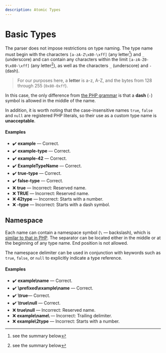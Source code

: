```yaml
---
description: Atomic Types
---
```


# Basic Types

The parser does not impose restrictions on type naming. The type name must begin with the characters `[a-zA-Z\x80-\xff]` (any letter[^1]) and `_` (underscore) and can contain any characters within the limit `[a-zA-Z0-9\x80-\xff]` (any letter[^2]), as well as the characters `_` (underscore) and `-` (dash).

> For our purposes here, a **letter** is a-z, A-Z, and the bytes from 128 through 255 (`0x80-0xff`).

In this case, the only difference from [the PHP grammar](https://www.php.net/manual/en/language.variables.basics.php) is that a **dash** (`-`) symbol is allowed in the middle of the name.

In addition, it is worth noting that the case-insensitive names `true`, `false` and `null` are registered PHP literals, so their use as a custom type name is **unacceptable**.

#### Examples

* ✔️ **example** — Сorrect.
* ✔️ **example-type** — Сorrect.
* ✔️ **example-42** — Сorrect.
* ✔️ **ExampleTypeName** — Сorrect.
* ✔️ **true-type** — Сorrect.
* ✔️ **false-type** — Сorrect.
* ❌ **true** —  Incorrect: Reserved name.
* ❌ **TRUE** — Incorrect: Reserved name.
* ❌ **42type** — Incorrect: Starts with a number.
* ❌ **-type** — Incorrect: Starts with a dash symbol.

## Namespace

Each name can contain a namespace symbol (`\` — backslash), which is [similar to that in PHP](https://www.php.net/manual/en/language.namespaces.rationale.php). The separator can be located either in the middle or at the beginning of any type name. End position is not allowed.

The namespace delimiter can be used in conjunction with keywords such as `true`, `false`, or `null` to explicitly indicate a type reference.

#### Examples

* ✔️ **example\name** — Сorrect.
* ✔️ **\prefixed\example\name** — Сorrect.
* ✔️ **\true**— Сorrect.
* ✔️ **\true\null** — Сorrect.
* ❌ **true\null** —  Incorrect: Reserved name.
* ❌ **example\name\\** — Incorrect: Trailing delimiter.
* ❌ **example\2type** — Incorrect: Starts with a number.

[^1]: see the summary below

[^2]: see the summary below
